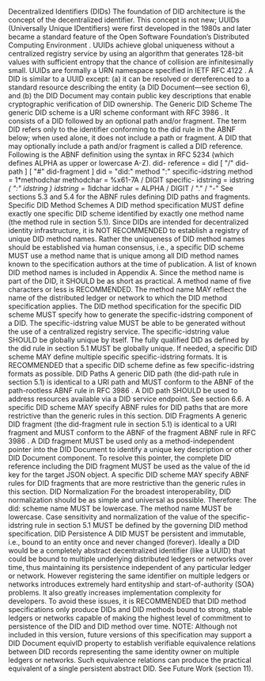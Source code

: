 Decentralized Identifiers (DIDs) The foundation of DID architecture is the concept of the decentralized identifier. This concept is not new; UUIDs (Universally Unique IDentifiers) were first developed in the 1980s and later became a standard feature of the Open Software Foundation’s Distributed Computing Environment . UUIDs achieve global uniqueness without a centralized registry service by using an algorithm that generates 128-bit values with sufficient entropy that the chance of collision are infinitesimally small. UUIDs are formally a URN namespace specified in IETF RFC 4122 . A DID is similar to a UUID except: (a) it can be resolved or dereferenced to a standard resource describing the entity (a DID Document—see section 6), and (b) the DID Document may contain public key descriptions that enable cryptographic verification of DID ownership. The Generic DID Scheme The generic DID scheme is a URI scheme conformant with RFC 3986 . It consists of a DID followed by an optional path and/or fragment. The term DID refers only to the identifier conforming to the did rule in the ABNF below; when used alone, it does not include a path or fragment. A DID that may optionally include a path and/or fragment is called a DID reference. Following is the ABNF definition using the syntax in RFC 5234 (which defines ALPHA as upper or lowercase A-Z). did- reference = did [ "/" did-path ] [ "#" did-fragment ] did = "did:" method ":" specific-idstring method = 1*methodchar methodchar = %x61-7A / DIGIT specific- idstring = idstring *( ":" idstring ) idstring = 1*idchar idchar = ALPHA / DIGIT / "." / "-" See sections 5.3 and 5.4 for the ABNF rules defining DID paths and fragments. Specific DID Method Schemes A DID method specification MUST define exactly one specific DID scheme identified by exactly one method name (the method rule in section 5.1). Since DIDs are intended for decentralized identity infrastructure, it is NOT RECOMMENDED to establish a registry of unique DID method names. Rather the uniqueness of DID method names should be established via human consensus, i.e., a specific DID scheme MUST use a method name that is unique among all DID method names known to the specification authors at the time of publication. A list of known DID method names is included in Appendix A. Since the method name is part of the DID, it SHOULD be as short as practical. A method name of five characters or less is RECOMMENDED. The method name MAY reflect the name of the distributed ledger or network to which the DID method specification applies. The DID method specification for the specific DID scheme MUST specify how to generate the specific-idstring component of a DID. The specific-idstring value MUST be able to be generated without the use of a centralized registry service. The specific-idstring value SHOULD be globally unique by itself. The fully qualified DID as defined by the did rule in section 5.1 MUST be globally unique. If needed, a specific DID scheme MAY define multiple specific specific-idstring formats. It is RECOMMENDED that a specific DID scheme define as few specific-idstring formats as possible. DID Paths A generic DID path (the did-path rule in section 5.1) is identical to a URI path and MUST conform to the ABNF of the path-rootless ABNF rule in RFC 3986 . A DID path SHOULD be used to address resources available via a DID service endpoint. See section 6.6. A specific DID scheme MAY specify ABNF rules for DID paths that are more restrictive than the generic rules in this section. DID Fragments A generic DID fragment (the did-fragment rule in section 5.1) is identical to a URI fragment and MUST conform to the ABNF of the fragment ABNF rule in RFC 3986 . A DID fragment MUST be used only as a method-independent pointer into the DID Document to identify a unique key description or other DID Document component. To resolve this pointer, the complete DID reference including the DID fragment MUST be used as the value of the id key for the target JSON object. A specific DID scheme MAY specify ABNF rules for DID fragments that are more restrictive than the generic rules in this section. DID Normalization For the broadest interoperability, DID normalization should be as simple and universal as possible. Therefore: The did: scheme name MUST be lowercase. The method name MUST be lowercase. Case sensitivity and normalization of the value of the specific-idstring rule in section 5.1 MUST be defined by the governing DID method specification. DID Persistence A DID MUST be persistent and immutable, i.e., bound to an entity once and never changed (forever). Ideally a DID would be a completely abstract decentralized identifier (like a UUID) that could be bound to multiple underlying distributed ledgers or networks over time, thus maintaining its persistence independent of any particular ledger or network. However registering the same identifier on multiple ledgers or networks introduces extremely hard entityship and start-of-authority (SOA) problems. It also greatly increases implementation complexity for developers. To avoid these issues, it is RECOMMENDED that DID method specifications only produce DIDs and DID methods bound to strong, stable ledgers or networks capable of making the highest level of commitment to persistence of the DID and DID method over time. NOTE: Although not included in this version, future versions of this specification may support a DID Document equivID property to establish verifiable equivalence relations between DID records representing the same identity owner on multiple ledgers or networks. Such equivalence relations can produce the practical equivalent of a single persistent abstract DID. See Future Work (section 11).
